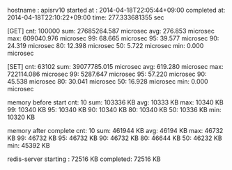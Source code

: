 hostname    : apisrv10
started at  : 2014-04-18T22:05:44+09:00
completed at: 2014-04-18T22:10:22+09:00
time: 277.333681355 sec

[GET]
cnt: 100000
sum: 27685264.587 microsec
avg:   276.853 microsec
max: 609040.976 microsec
 99:    68.665 microsec
 95:    39.577 microsec
 90:    24.319 microsec
 80:    12.398 microsec
 50:     5.722 microsec
min:     0.000 microsec

[SET]
cnt: 63102
sum: 39077785.015 microsec
avg:   619.280 microsec
max: 722114.086 microsec
 99:  5287.647 microsec
 95:    57.220 microsec
 90:    45.538 microsec
 80:    30.041 microsec
 50:    16.928 microsec
min:     0.000 microsec

memory before start
cnt: 10
sum: 103336 KB
avg: 10333 KB
max: 10340 KB
 99: 10340 KB
 95: 10340 KB
 90: 10340 KB
 80: 10340 KB
 50: 10336 KB
min: 10320 KB

memory after complete
cnt: 10
sum: 461944 KB
avg: 46194 KB
max: 46732 KB
 99: 46732 KB
 95: 46732 KB
 90: 46732 KB
 80: 46644 KB
 50: 46232 KB
min: 45392 KB

redis-server
starting : 72516 KB
completed: 72516 KB
